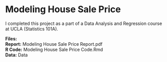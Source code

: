 # Modeling House Sale Price
I completed this project as a part of a Data Analysis and Regression course at UCLA (Statistics 101A).

**Files:**  
**Report:** Modeling House Sale Price Report.pdf  
**R Code:** Modeling House Sale Price Code.Rmd   
**Data:** Data  
